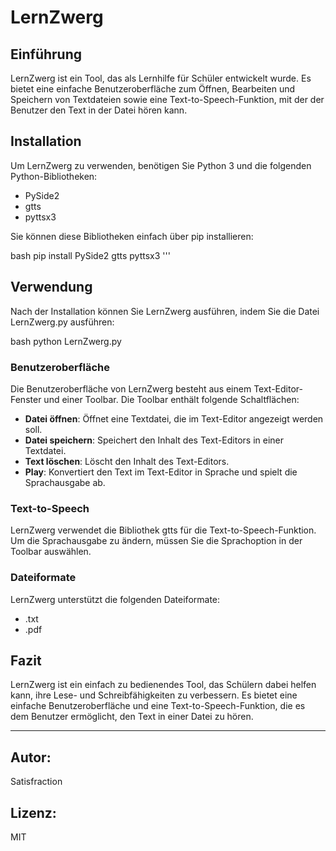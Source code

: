 # LernZwerg

## Einführung

LernZwerg ist ein Tool, das als Lernhilfe für Schüler entwickelt wurde. Es bietet eine einfache Benutzeroberfläche zum Öffnen, Bearbeiten und Speichern von Textdateien sowie eine Text-to-Speech-Funktion, mit der der Benutzer den Text in der Datei hören kann.

## Installation

Um LernZwerg zu verwenden, benötigen Sie Python 3 und die folgenden Python-Bibliotheken:

- PySide2
- gtts
- pyttsx3

Sie können diese Bibliotheken einfach über pip installieren:

bash pip install PySide2 gtts pyttsx3 '''

## Verwendung

Nach der Installation können Sie LernZwerg ausführen, indem Sie die Datei LernZwerg.py ausführen:

bash  python LernZwerg.py

### Benutzeroberfläche

Die Benutzeroberfläche von LernZwerg besteht aus einem Text-Editor-Fenster und einer Toolbar. Die Toolbar enthält folgende Schaltflächen:

- **Datei öffnen**: Öffnet eine Textdatei, die im Text-Editor angezeigt werden soll.
- **Datei speichern**: Speichert den Inhalt des Text-Editors in einer Textdatei.
- **Text löschen**: Löscht den Inhalt des Text-Editors.
- **Play**: Konvertiert den Text im Text-Editor in Sprache und spielt die Sprachausgabe ab.

### Text-to-Speech

LernZwerg verwendet die Bibliothek gtts für die Text-to-Speech-Funktion. Um die Sprachausgabe zu ändern, müssen Sie die Sprachoption in der Toolbar auswählen.

### Dateiformate

LernZwerg unterstützt die folgenden Dateiformate:

- .txt
- .pdf

## Fazit

LernZwerg ist ein einfach zu bedienendes Tool, das Schülern dabei helfen kann, ihre Lese- und Schreibfähigkeiten zu verbessern. Es bietet eine einfache Benutzeroberfläche und eine Text-to-Speech-Funktion, die es dem Benutzer ermöglicht, den Text in einer Datei zu hören.

---

## Autor: 

Satisfraction

## Lizenz: 

MIT
